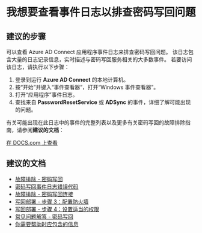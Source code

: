 <properties
    pageTitle="Problems with A"
    description="从客户体验总结的重要提示 - 提示 5"
    service="microsoft.aad"
    resource="Microsoft_AAD_IAM"
    authors="gahug"
    displayOrder="500"
    selfHelpType="resource"
    resourceTags="sspr_passwordreset"
    cloudEnvironments="public"
 />

# <a name="i-want-to-look-at-an-event-log-to-troubleshoot-password-writeback"></a>我想要查看事件日志以排查密码写回问题

## <a name="recommended-steps"></a>**建议的步骤**
可以查看 Azure AD Connect 应用程序事件日志来排查密码写回问题。 该日志包含大量的日志记录信息，实时描述与密码写回服务相关的大多数事件。 若要访问该日志，请执行以下步骤：

1. 登录到运行 **Azure AD Connect** 的本地计算机。
2. 按“开始”并键入“事件查看器”，打开“Windows 事件查看器”。
3. 打开“应用程序”事件日志。
4. 查找来自 **PasswordResetService** 或 **ADSync** 的事件，详细了解可能出现的问题。

有关可能出现在此日志中的事件的完整列表以及更多有关密码写回的故障排除指南，请参阅**建议的文档**：

[在 DOCS.com 上查看](https://docs.microsoft.com/azure/active-directory/active-directory-passwords-getting-started#tip-5-writeback---look-at-the-application-event-log-on-your-aad-connect-machine-to-troubleshoot-password-writeback)

## <a name="recommended-documents"></a>**建议的文档**
* [故障排除 - 密码写回](https://docs.microsoft.com/azure/active-directory/active-directory-passwords-troubleshoot#troubleshoot-password-writeback)
* [密码写回事件日志错误代码](https://docs.microsoft.com/azure/active-directory/active-directory-passwords-troubleshoot#password-writeback-event-log-error-codes)
* [故障排除 - 密码写回连接](https://docs.microsoft.com/azure/active-directory/active-directory-passwords-troubleshoot#troubleshoot-password-writeback-connectivity)
* [写回部署 - 步骤 3：配置防火墙](https://docs.microsoft.com/azure/active-directory/active-directory-passwords-getting-started#step-3-configure-your-firewall)
* [写回部署 - 步骤 4：设置适当的权限](https://docs.microsoft.com/azure/active-directory/active-directory-passwords-getting-started#step-4-set-up-the-appropriate-active-directory-permissions)
* [常见问题解答 - 密码写回](https://docs.microsoft.com/azure/active-directory/active-directory-passwords-faq#password-writeback)
* [你需要帮助时应包含的信息](https://docs.microsoft.com/azure/active-directory/active-directory-passwords-troubleshoot#information-to-include-when-you-need-help)

